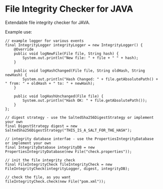 # File Integrity Checker for JAVA

Extendable file integrity checker for JAVA.

Example use:

	// example logger for various events
	final IntegrityLogger integrityLogger = new IntegrityLogger() {
		@Override
		public void logNewFile(File file, String hash) {
			System.out.println("New file: " + file + " " + hash);
		}

		public void logHashChanged(File file, String oldHash, String newHash) {
			System.out.println("Hash Changed: " + file.getAbsolutePath() + " from: " + oldHash + " to: " + newHash);
		}

		public void logHashUnchanged(File file) {
			System.out.println("Hash OK: " + file.getAbsolutePath());
		}
	};

	// digest strategy - use the SaltedSha256DigestStrategy or implement your own
	final DigestStrategy digest = new SaltedSha256DigestStrategy("THIS_IS_A_SALT_FOR_THE_HASH");
	
	// integrity database interfae - use the PropertiesIntegrityDatabase or implement your own
	final IntegrityDatabase integrityDB = new PropertiesIntegrityDatabase(new File("check.properties"));
	
	// init the file integrity check
	final FileIntegrityCheck fileIntegrityCheck = new FileIntegrityCheck(integrityLogger, digest, integrityDB);

	// check the file, as you want
	fileIntegrityCheck.check(new File("pom.xml"));